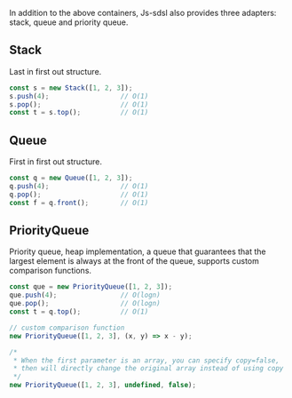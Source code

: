 

In addition to the above containers, Js-sdsl also provides three adapters: stack, queue and priority queue.

## Stack

Last in first out structure.

```javascript
const s = new Stack([1, 2, 3]);
s.push(4);                  // O(1)
s.pop();                    // O(1)
const t = s.top();          // O(1)
```

## Queue

First in first out structure.

```javascript
const q = new Queue([1, 2, 3]);
q.push(4);                  // O(1)
q.pop();                    // O(1)
const f = q.front();        // O(1)
```

## PriorityQueue

Priority queue, heap implementation, a queue that guarantees that the largest element is always at the front of the queue, supports custom comparison functions.

```javascript
const que = new PriorityQueue([1, 2, 3]);
que.push(4);                // O(logn)
que.pop();                  // O(logn)
const t = q.top();          // O(1)

// custom comparison function
new PriorityQueue([1, 2, 3], (x, y) => x - y);

/* 
 * When the first parameter is an array, you can specify copy=false, 
 * then will directly change the original array instead of using copy
 */
new PriorityQueue([1, 2, 3], undefined, false);
```
